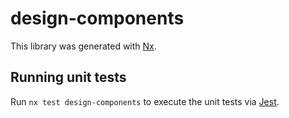 # design-components

This library was generated with [Nx](https://nx.dev).

## Running unit tests

Run `nx test design-components` to execute the unit tests via [Jest](https://jestjs.io).

